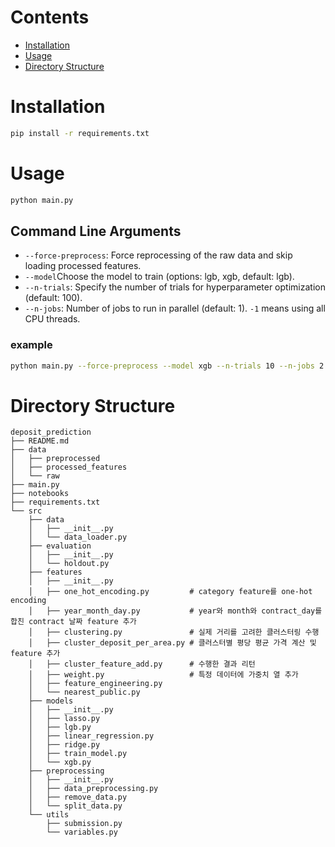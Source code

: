 # Contents
- [Installation](#installation)
- [Usage](#usage)
- [Directory Structure](#directory-structure)

# Installation
```bash
pip install -r requirements.txt
```

# Usage
```bash
python main.py
```

## Command Line Arguments
- `--force-preprocess`: Force reprocessing of the raw data and skip loading processed features.
- `--model`Choose the model to train (options: lgb, xgb, default: lgb).
- `--n-trials`: Specify the number of trials for hyperparameter optimization (default: 100).
- `--n-jobs`: Number of jobs to run in parallel (default: 1). `-1` means using all CPU threads.

### example
```bash
python main.py --force-preprocess --model xgb --n-trials 10 --n-jobs 2
```

# Directory Structure
```
deposit_prediction
├── README.md
├── data            
│   ├── preprocessed
│   ├── processed_features
│   └── raw                      
├── main.py
├── notebooks
├── requirements.txt
└── src
    ├── data
    │   ├── __init__.py
    │   └── data_loader.py
    ├── evaluation
    │   ├── __init__.py
    │   └── holdout.py
    ├── features
    │   ├── __init__.py
    │   ├── one_hot_encoding.py         # category feature를 one-hot encoding
    │   ├── year_month_day.py           # year와 month와 contract_day를 합친 contract 날짜 feature 추가
    │   ├── clustering.py               # 실제 거리를 고려한 클러스터링 수행
    │   ├── cluster_deposit_per_area.py # 클러스터별 평당 평균 가격 계산 및 feature 추가
    │   ├── cluster_feature_add.py      # 수행한 결과 리턴
    │   ├── weight.py                   # 특정 데이터에 가중치 열 추가
    │   ├── feature_engineering.py
    │   └── nearest_public.py
    ├── models
    │   ├── __init__.py
    │   ├── lasso.py
    │   ├── lgb.py
    │   ├── linear_regression.py
    │   ├── ridge.py
    │   ├── train_model.py
    │   └── xgb.py
    ├── preprocessing
    │   ├── __init__.py
    │   ├── data_preprocessing.py
    │   ├── remove_data.py
    │   └── split_data.py
    └── utils
        ├── submission.py
        └── variables.py

```